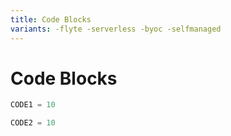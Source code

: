 ```yaml
---
title: Code Blocks
variants: -flyte -serverless -byoc -selfmanaged
---
```


# Code Blocks

```python
CODE1 = 10
```

```python
CODE2 = 10
```
